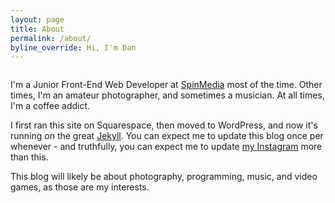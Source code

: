 ```yaml
---
layout: page
title: About
permalink: /about/
byline_override: Hi, I'm Dan
---
```


<div class="circle-image">
    <img src="http://share.danvisintainer.com/me-1447530956.jpg" alt="">
</div>

I'm a Junior Front-End Web Developer at [SpinMedia](http://www,spinmedia.com) most of the time. Other times, I'm an amateur photographer, and sometimes a musician. At all times, I'm a coffee addict.

I first ran this site on Squarespace, then moved to WordPress, and now it's running on the great [Jekyll](https://jekyllrb.com/). You can expect me to update this blog once per whenever - and truthfully, you can expect me to update [my Instagram](http://www.instagram.com/danvisintainer) more than this.

This blog will likely be about photography, programming, music, and video games, as those are my interests.